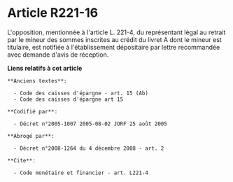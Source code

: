 # Article R221-16

L'opposition, mentionnée à l'article L. 221-4, du représentant légal au retrait par le mineur des sommes inscrites au crédit
du livret A dont le mineur est titulaire, est notifiée à l'établissement dépositaire par lettre recommandée avec demande
d'avis de réception.

**Liens relatifs à cet article**

	**Anciens textes**:

	  - Code des caisses d'épargne - art. 15 (Ab)
	  - Code des caisses d'épargne art 15

	**Codifié par**:

	  - Décret n°2005-1007 2005-08-02 JORF 25 août 2005

	**Abrogé par**:

	  - Décret n°2008-1264 du 4 décembre 2008 - art. 2

	**Cite**:

	  - Code monétaire et financier - art. L221-4

